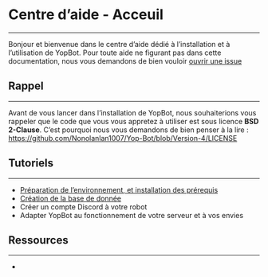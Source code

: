 # Centre d’aide - Acceuil

***

Bonjour et bienvenue dans le centre d’aide dédié à l’installation et à l’utilisation de YopBot. Pour toute aide ne figurant pas dans cette documentation, nous vous demandons de bien vouloir [ouvrir une issue](https://github.com/Nonolanlan1007/Yop-Bot/issues/new)

## Rappel

***

Avant de vous lancer dans l’installation de YopBot, nous souhaiterions vous rappeler que le code que vous vous appretez à utiliser est sous licence **BSD 2-Clause**. C’est pourquoi nous vous demandons de bien penser à la lire : https://github.com/Nonolanlan1007/Yop-Bot/blob/Version-4/LICENSE

## Tutoriels

***

* [Préparation de l’environnement, et installation des prérequis](https://github.com/Nonolanlan1007/Yop-Bot/blob/Version-4/DOCS/prepare_and_download.md)
* [Création de la base de donnée](https://github.com/Nonolanlan1007/Yop-Bot/blob/Version-4/DOCS/create_db.md)
* Créer un compte Discord à votre robot
* Adapter YopBot au fonctionnement de votre serveur et à vos envies

## Ressources

***

* 